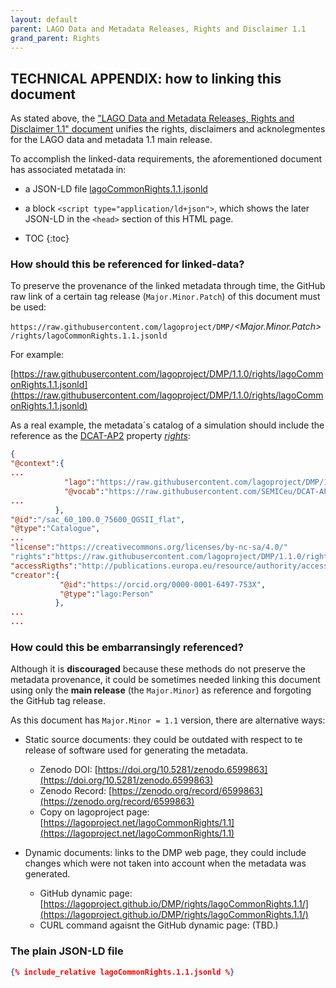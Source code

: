 ```yaml
---
layout: default
parent: LAGO Data and Metadata Releases, Rights and Disclaimer 1.1
grand_parent: Rights
---
```


## TECHNICAL APPENDIX: how to linking this document

As stated above, the ["LAGO Data and Metadata Releases, Rights and Disclaimer 1.1" document](/rights/lagoCommonRights.1.1/) unifies the rights, disclaimers and acknolegmentes for the LAGO data and metadata 1.1 main release. 

To accomplish the linked-data requirements, the aforementioned document has associated metatada in:
- a JSON-LD file [lagoCommonRights.1.1.jsonld](./lagoCommonRights.1.1.jsonld) 
- a block ```<script type="application/ld+json">```, which shows the later JSON-LD in the ```<head>``` section of this HTML page.   

- TOC
{:toc}

### How should this be referenced for linked-data?

To preserve the provenance of the linked metadata through time, the GitHub raw link of a certain tag release (``Major.Minor.Patch``) of this document must be used:

`https://raw.githubusercontent.com/lagoproject/DMP/`*\<Major.Minor.Patch\>*`/rights/lagoCommonRights.1.1.jsonld`

For example:

[https://raw.githubusercontent.com/lagoproject/DMP/1.1.0/rights/lagoCommonRights.1.1.jsonld](https://raw.githubusercontent.com/lagoproject/DMP/1.1.0/rights/lagoCommonRights.1.1.jsonld)


As a real example, the metadata´s catalog of a simulation should include the reference as the [DCAT-AP2](https://joinup.ec.europa.eu/collection/semantic-interoperability-community-semic/solution/dcat-application-profile-data-portals-europe) property [*rights*](https://raw.githubusercontent.com/SEMICeu/DCAT-AP/2.0.0/releases/2.0.0/dcat-ap_2.0.0.jsonld#rigths):

```json
{
"@context":{
...
            "lago":"https://raw.githubusercontent.com/lagoproject/DMP/1.1.0/schema/lagoSchema.1.1.jsonld",
            "@vocab":"https://raw.githubusercontent.com/SEMICeu/DCAT-AP/2.0.0/releases/2.0.0/dcat-ap_2.0.0.jsonld",
...
          },
"@id":"/sac_60_100.0_75600_QGSII_flat",
"@type":"Catalogue",
...
"license":"https://creativecommons.org/licenses/by-nc-sa/4.0/"
"rights":"https://raw.githubusercontent.com/lagoproject/DMP/1.1.0/rights/lagoCommonRights.1.1.jsonld",
"accessRigths":"http://publications.europa.eu/resource/authority/access-right/RESTRICTED",
"creator":{
           "@id":"https://orcid.org/0000-0001-6497-753X",
           "@type":"lago:Person"
          },
...
...
```

### How could this be embarransingly referenced?

Although it is **discouraged** because these methods do not preserve the metadata provenance, it could be sometimes needed linking this document using only the **main release** (the ``Major.Minor``) as reference and forgoting the GitHub tag release.

As this document has ``Major.Minor = 1.1`` version, there are alternative ways:  

- Static source documents: they could be outdated with respect to te release of software used for generating the metadata.
  - Zenodo DOI: [https://doi.org/10.5281/zenodo.6599863](https://doi.org/10.5281/zenodo.6599863)
  - Zenodo Record: [https://zenodo.org/record/6599863](https://zenodo.org/record/6599863) 
  - Copy on lagoproject page: [https://lagoproject.net/lagoCommonRights/1.1](https://lagoproject.net/lagoCommonRights/1.1)

- Dynamic documents: links to the DMP web page, they could include changes which were not taken into account when the metadata was generated.
  - GitHub dynamic page: [https://lagoproject.github.io/DMP/rights/lagoCommonRights.1.1/](https://lagoproject.github.io/DMP/rights/lagoCommonRights.1.1/)
  - CURL command agaisnt the GitHub dynamic page: (TBD.)
  
  

### The plain JSON-LD file

```json
{% include_relative lagoCommonRights.1.1.jsonld %}
```
